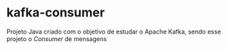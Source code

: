 # kafka-consumer
Projeto Java criado com o objetivo de estudar o Apache Kafka, sendo esse projeto o *Consumer* de mensagens
